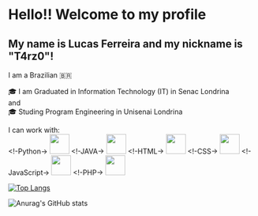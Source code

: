 <h1>Hello!! 
Welcome to my profile</h1>
<h2>My name is Lucas Ferreira and my nickname is "T4rz0"!</h2>

I am a Brazilian 🇧🇷


🎓 I am Graduated in Information Technology (IT) in Senac Londrina
<br>
and
<br>
🎓 Studing Program Engineering in Unisenai Londrina

I can work with:
<br>
<!-Python->
<img loading="lazy" src="https://github.com/user-attachments/assets/aa5c54c1-3842-4f2f-b718-9e30cc0a7746" width="40" height="40"/>
<!-JAVA->
<img loading="lazy" src="https://github.com/user-attachments/assets/938c9e43-ecfa-4ed3-a395-1a4a00e44b9d" width="40" height="40"/>
<!-HTML->
<img loading="lazy" src="https://github.com/user-attachments/assets/40d52d63-20f3-40a4-a34c-64eb1e48a1e9" width="40" height="40"/>
<!-CSS->
<img loading="lazy" src="https://github.com/user-attachments/assets/a7d2dd5a-207a-4735-af5f-04df6cb760a3" width="40" height="40"/>
<!-JavaScript->
<img loading="lazy" src="https://github.com/user-attachments/assets/eb1c7fbc-4c88-4897-ab33-dfb32e89c02f" width="40" height="40"/>
<!-PHP->
<img loading="lazy" src="https://github.com/user-attachments/assets/c4543d89-13b3-4c17-87e4-6f89f161d331" width="40" height="40"/>


[![Top Langs](https://github-readme-stats.vercel.app/api/top-langs/?username=T4rz0&theme=dark)](https://github.com/anuraghazra/github-readme-stats)

![Anurag's GitHub stats](https://github-readme-stats.vercel.app/api?username=T4rz0&show_icons=true&theme=dark)
